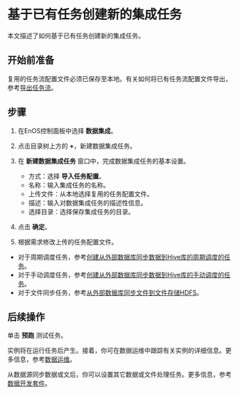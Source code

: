 # 基于已有任务创建新的集成任务

本文描述了如何基于已有任务创建新的集成任务。

## 开始前准备<beforestart>

复用的任务流配置文件必须已保存至本地。有关如何将已有任务流配置文件导出，参考[导出任务流](../data_ide/operating_workflow#exporting-a-workflow)。

## 步骤<procedure>

1. 在EnOS控制面板中选择 **数据集成**。

2. 点击目录树上方的 **+**，新建数据集成任务。

3. 在 **新建数据集成任务** 窗口中，完成数据集成任务的基本设置。

   - 方式：选择 **导入任务配置**。
   - 名称：输入集成任务的名称。
   - 上传文件：从本地选择复用的任务配置文件。
   - 描述：输入对数据集成任务的描述性信息。
   - 选择目录：选择保存集成任务的目录。

4. 点击 **确定**。

5. 根据需求修改上传的任务配置文件。

  - 对于周期调度任务，参考[创建从外部数据库同步数据到Hive库的周期调度的任务](creating_scratch_periodic)。
  - 对于手动调度任务，参考[创建从外部数据库同步数据到Hive库的手动调度的任务](creating_scratch_onetime)。
  - 对于文件同步任务，参考[从外部数据库同步文件到文件存储HDFS](creating_scratch_blob2hdfs)。

## 后续操作<followup>

单击 **预跑** 测试任务。

实例将在运行任务后产生。接着，你可在数据运维中跟踪有关实例的详细信息。更多信息，参考[数据运维](../task_monitor/index)。

从数据源同步数据或文后，你可以设置其它数据或文件处理任务。更多信息，参考[数据开发套件](../data_ide/dataide_overview)。
